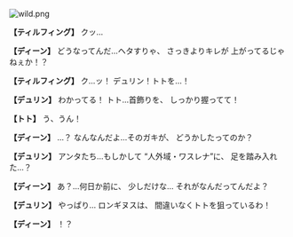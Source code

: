
![wild.png](../images/backgrounds/wild.png)

**【ティルフィング】**
クッ…

**【ディーン】**
どうなってんだ…ヘタすりゃ、
さっきよりキレが
上がってるじゃねぇか！？

**【ティルフィング】**
ク…ッ！
デュリン！トトを…！

**【デュリン】**
わかってる！
トト…首飾りを、
しっかり握ってて！

**【トト】**
う、うん！

**【ディーン】**
…？
なんなんだよ…そのガキが、
どうかしたってのか？

**【デュリン】**
アンタたち…もしかして
“人外域・ワスレナ”に、
足を踏み入れた…？

**【ディーン】**
あ？…何日か前に、
少しだけな…
それがなんだってんだよ？

**【デュリン】**
やっぱり…
ロンギヌスは、
間違いなくトトを狙っているわ！

**【ディーン】**
！？